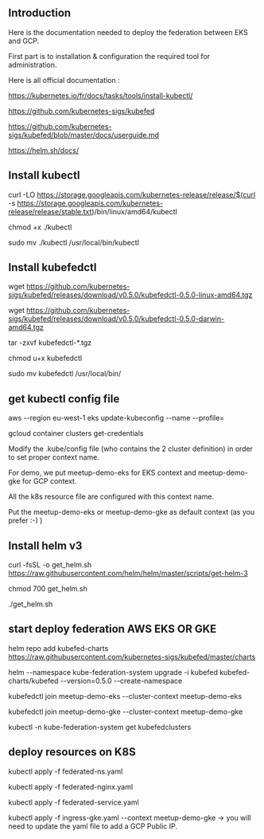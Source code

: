 ## Introduction 
Here is the documentation needed to deploy the federation between EKS and GCP.

First part is to installation & configuration the required tool for administration.

Here is all official documentation :

https://kubernetes.io/fr/docs/tasks/tools/install-kubectl/

https://github.com/kubernetes-sigs/kubefed

https://github.com/kubernetes-sigs/kubefed/blob/master/docs/userguide.md

https://helm.sh/docs/


## Install kubectl
curl -LO https://storage.googleapis.com/kubernetes-release/release/$(curl -s https://storage.googleapis.com/kubernetes-release/release/stable.txt)/bin/linux/amd64/kubectl

chmod +x ./kubectl

sudo mv ./kubectl /usr/local/bin/kubectl


## Install kubefedctl
wget https://github.com/kubernetes-sigs/kubefed/releases/download/v0.5.0/kubefedctl-0.5.0-linux-amd64.tgz

wget https://github.com/kubernetes-sigs/kubefed/releases/download/v0.5.0/kubefedctl-0.5.0-darwin-amd64.tgz

tar -zxvf kubefedctl-*.tgz

chmod u+x kubefedctl

sudo mv kubefedctl /usr/local/bin/


## get kubectl config file
aws --region eu-west-1 eks update-kubeconfig --name <EKS-Cluster-Name> --profile=<awscli-profile>

gcloud container clusters get-credentials <GKE-Cluster-Name>

Modify the .kube/config file (who contains the 2 cluster definition) in order to set proper context name.

For demo, we put meetup-demo-eks for EKS context and meetup-demo-gke for GCP context.

All the k8s resource file are configured with this context name.

Put the meetup-demo-eks or meetup-demo-gke as default context (as you prefer :-) )


## Install helm v3
curl -fsSL -o get_helm.sh https://raw.githubusercontent.com/helm/helm/master/scripts/get-helm-3

chmod 700 get_helm.sh

./get_helm.sh


## start deploy federation AWS EKS OR GKE
helm repo add kubefed-charts https://raw.githubusercontent.com/kubernetes-sigs/kubefed/master/charts

helm --namespace kube-federation-system upgrade -i kubefed kubefed-charts/kubefed --version=0.5.0 --create-namespace

kubefedctl join meetup-demo-eks --cluster-context meetup-demo-eks

kubefedctl join meetup-demo-gke --cluster-context meetup-demo-gke

kubectl -n kube-federation-system get kubefedclusters


## deploy resources on K8S
kubectl apply -f federated-ns.yaml

kubectl apply -f federated-nginx.yaml

kubectl apply -f federated-service.yaml

kubectl apply -f ingress-gke.yaml --context meetup-demo-gke -> you will need to update the yaml file to add a GCP Public IP.
